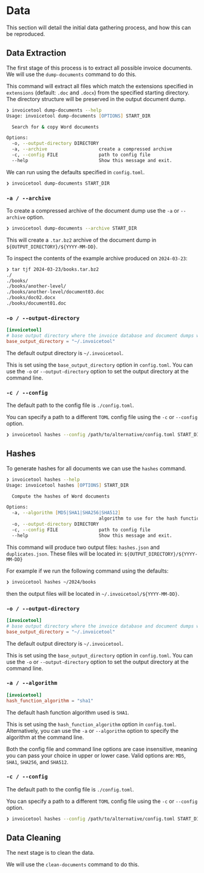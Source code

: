 # Data

This section will detail the initial data gathering process, and how this can be reproduced.

## Data Extraction

The first stage of this process is to extract all possible invoice documents.
We will use the `dump-documents` command to do this.

This command will extract all files which match the extensions specified in `extensions` (default: `.doc` and `.docx`) from the specified starting directory.
The directory structure will be preserved in the output document dump.

```zsh
❯ invoicetool dump-documents --help
Usage: invoicetool dump-documents [OPTIONS] START_DIR

  Search for & copy Word documents

Options:
  -o, --output-directory DIRECTORY
  -a, --archive                   create a compressed archive
  -c, --config FILE               path to config file
  --help                          Show this message and exit.
```

We can run using the defaults specified in `config.toml`.

```zsh
❯ invoicetool dump-documents START_DIR
```

### `-a / --archive`

To create a compressed archive of the document dump use the `-a` or `--archive` option.

```zsh
❯ invoicetool dump-documents --archive START_DIR
```

This will create a `.tar.bz2` archive of the document dump in `${OUTPUT_DIRECTORY}/${YYYY-MM-DD}`.

To inspect the contents of the example archive produced on `2024-03-23`:

```zsh
❯ tar tjf 2024-03-23/books.tar.bz2
./
./books/
./books/another-level/
./books/another-level/document03.doc
./books/doc02.docx
./books/document01.doc
```

### `-o / --output-directory`

```toml
[invoicetool]
# base output directory where the invoice database and document dumps will be located
base_output_directory = "~/.invoicetool"
```

The default output directory is `~/.invoicetool`.

This is set using the `base_output_directory` option in `config.toml`.
You can use the `-o` or `--output-directory` option to set the output directory at the command line.

### `-c / --config`

The default path to the config file is `./config.toml`.

You can specify a path to a different `TOML` config file using the `-c` or `--config` option.

```zsh
❯ invoicetool hashes --config /path/to/alternative/config.toml START_DIR
```

## Hashes

To generate hashes for all documents we can use the `hashes` command.

```zsh
❯ invoicetool hashes --help
Usage: invoicetool hashes [OPTIONS] START_DIR

  Compute the hashes of Word documents

Options:
  -a, --algorithm [MD5|SHA1|SHA256|SHA512]
                                  algorithm to use for the hash function
  -o, --output-directory DIRECTORY
  -c, --config FILE               path to config file
  --help                          Show this message and exit.
```

This command will produce two output files: `hashes.json` and `duplicates.json`.
These files will be located in: `${OUTPUT_DIRECTORY}/${YYYY-MM-DD}`

For example if we run the following command using the defaults:

```zsh
❯ invoicetool hashes ~/2024/books
```

then the output files will be located in `~/.invoicetool/${YYYY-MM-DD}`.

### `-o / --output-directory`

```toml
[invoicetool]
# base output directory where the invoice database and document dumps will be located
base_output_directory = "~/.invoicetool"
```

The default output directory is `~/.invoicetool`.

This is set using the `base_output_directory` option in `config.toml`.
You can use the `-o` or `--output-directory` option to set the output directory at the command line.

### `-a / --algorithm`

```toml
[invoicetool]
hash_function_algorithm = "sha1"
```

The default hash function algorithm used is `SHA1`.

This is set using the `hash_function_algorithm` option in `config.toml`.
Alternatively, you can use the `-a` or `--algorithm` option to specify the algorithm at the command line.

Both the config file and command line options are case insensitive, meaning you can pass your choice in upper or lower case. Valid options are: `MD5`, `SHA1`, `SHA256`, and `SHA512`.

### `-c / --config`

The default path to the config file is `./config.toml`.

You can specify a path to a different `TOML` config file using the `-c` or `--config` option.

```zsh
❯ invoicetool hashes --config /path/to/alternative/config.toml START_DIR
```


## Data Cleaning

The next stage is to clean the data.

We will use the `clean-documents` command to do this.
